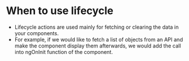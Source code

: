 # When to use lifecycle

* Lifecycle actions are used mainly for fetching or clearing the data in your components.
* For example, if we would like to fetch a list of objects from an API and make the component display them afterwards, we would add the call into ngOnInit function of the component.